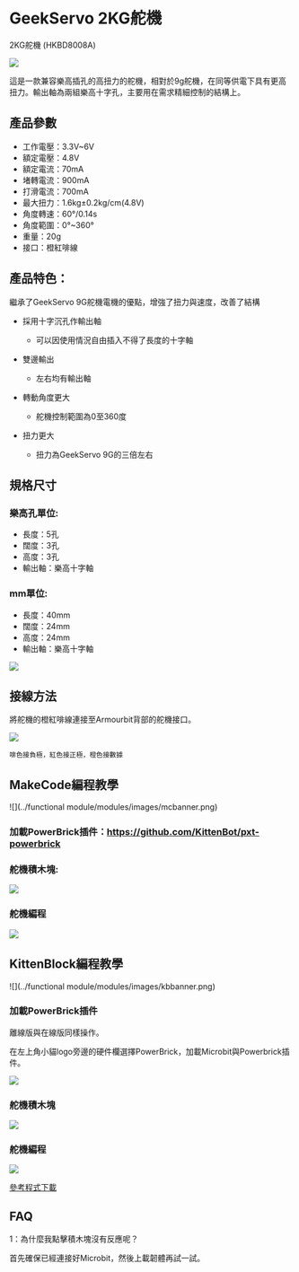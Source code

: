 # GeekServo 2KG舵機

2KG舵機 (HKBD8008A)

![](./images/2kg_1.jpg)

這是一款兼容樂高插孔的高扭力的舵機，相對於9g舵機，在同等供電下具有更高扭力。輸出軸為兩組樂高十字孔，主要用在需求精細控制的結構上。

## 產品參數

- 工作電壓：3.3V~6V
- 額定電壓：4.8V
- 額定電流：70mA
- 堵轉電流：900mA   
- 打滑電流：700mA
- 最大扭力：1.6kg±0.2kg/cm(4.8V)
- 角度轉速：60°/0.14s
- 角度範圍：0°~360°
- 重量：20g
- 接口：橙紅啡線

## 產品特色：
繼承了GeekServo 9G舵機電機的優點，增強了扭力與速度，改善了結構

- 採用十字沉孔作輸出軸
    - 可以因使用情況自由插入不得了長度的十字軸
- 雙邊輸出
    - 左右均有輸出軸

- 轉動角度更大
    - 舵機控制範圍為0至360度

- 扭力更大
    - 扭力為GeekServo 9G的三倍左右

## 規格尺寸

### 樂高孔單位:

- 長度：5孔
- 闊度：3孔
- 高度：3孔
- 輸出軸：樂高十字軸

### mm單位:

- 長度：40mm
- 闊度：24mm
- 高度：24mm
- 輸出軸：樂高十字軸

![](./images/0111.png)

## 接線方法

將舵機的橙紅啡線連接至Armourbit背部的舵機接口。

![](./images/2kservoCon.jpg)

    啡色接負極，紅色接正極，橙色接數據
    
## MakeCode編程教學

![](../functional module/modules/images/mcbanner.png)

### 加載PowerBrick插件：https://github.com/KittenBot/pxt-powerbrick

### 舵機積木塊:

![](./images/2kservoblocks.png)

### 舵機編程

![](./images/2kservocode.png)

## KittenBlock編程教學

![](../functional module/modules/images/kbbanner.png)

### 加載PowerBrick插件

離線版與在線版同樣操作。

在左上角小貓logo旁邊的硬件欄選擇PowerBrick，加載Microbit與Powerbrick插件。

![](./images/addextension.png)

### 舵機積木塊

![](./images/2kkbservoblocks.png)

### 舵機編程

![](./images/2kkbservo.png)

[參考程式下載](https://bit.ly/PowerbrickM12_01sb3)

## FAQ

1：為什麼我點擊積木塊沒有反應呢？

首先確保已經連接好Microbit，然後上載韌體再試一試。